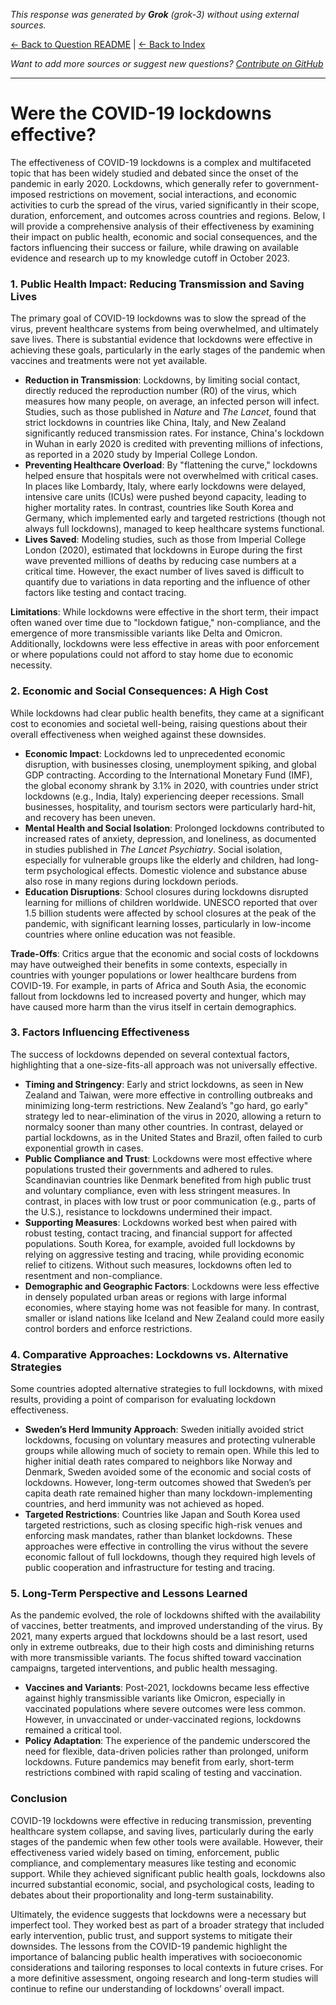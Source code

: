 <!-- 
Generated by: grok
Model: grok-3
Prompt type: default
Generated at: 2025-06-09T22:14:45.861391
-->

*This response was generated by **Grok** (grok-3) without using external sources.*

[← Back to Question README](README.md) | [← Back to Index](../README.md)

*Want to add more sources or suggest new questions? [Contribute on GitHub](https://github.com/justinwest/SuggestedSources)*

---

# Were the COVID-19 lockdowns effective?

The effectiveness of COVID-19 lockdowns is a complex and multifaceted topic that has been widely studied and debated since the onset of the pandemic in early 2020. Lockdowns, which generally refer to government-imposed restrictions on movement, social interactions, and economic activities to curb the spread of the virus, varied significantly in their scope, duration, enforcement, and outcomes across countries and regions. Below, I will provide a comprehensive analysis of their effectiveness by examining their impact on public health, economic and social consequences, and the factors influencing their success or failure, while drawing on available evidence and research up to my knowledge cutoff in October 2023.

### 1. **Public Health Impact: Reducing Transmission and Saving Lives**
The primary goal of COVID-19 lockdowns was to slow the spread of the virus, prevent healthcare systems from being overwhelmed, and ultimately save lives. There is substantial evidence that lockdowns were effective in achieving these goals, particularly in the early stages of the pandemic when vaccines and treatments were not yet available.

- **Reduction in Transmission**: Lockdowns, by limiting social contact, directly reduced the reproduction number (R0) of the virus, which measures how many people, on average, an infected person will infect. Studies, such as those published in *Nature* and *The Lancet*, found that strict lockdowns in countries like China, Italy, and New Zealand significantly reduced transmission rates. For instance, China's lockdown in Wuhan in early 2020 is credited with preventing millions of infections, as reported in a 2020 study by Imperial College London.
- **Preventing Healthcare Overload**: By "flattening the curve," lockdowns helped ensure that hospitals were not overwhelmed with critical cases. In places like Lombardy, Italy, where early lockdowns were delayed, intensive care units (ICUs) were pushed beyond capacity, leading to higher mortality rates. In contrast, countries like South Korea and Germany, which implemented early and targeted restrictions (though not always full lockdowns), managed to keep healthcare systems functional.
- **Lives Saved**: Modeling studies, such as those from Imperial College London (2020), estimated that lockdowns in Europe during the first wave prevented millions of deaths by reducing case numbers at a critical time. However, the exact number of lives saved is difficult to quantify due to variations in data reporting and the influence of other factors like testing and contact tracing.

**Limitations**: While lockdowns were effective in the short term, their impact often waned over time due to "lockdown fatigue," non-compliance, and the emergence of more transmissible variants like Delta and Omicron. Additionally, lockdowns were less effective in areas with poor enforcement or where populations could not afford to stay home due to economic necessity.

### 2. **Economic and Social Consequences: A High Cost**
While lockdowns had clear public health benefits, they came at a significant cost to economies and societal well-being, raising questions about their overall effectiveness when weighed against these downsides.

- **Economic Impact**: Lockdowns led to unprecedented economic disruption, with businesses closing, unemployment spiking, and global GDP contracting. According to the International Monetary Fund (IMF), the global economy shrank by 3.1% in 2020, with countries under strict lockdowns (e.g., India, Italy) experiencing deeper recessions. Small businesses, hospitality, and tourism sectors were particularly hard-hit, and recovery has been uneven.
- **Mental Health and Social Isolation**: Prolonged lockdowns contributed to increased rates of anxiety, depression, and loneliness, as documented in studies published in *The Lancet Psychiatry*. Social isolation, especially for vulnerable groups like the elderly and children, had long-term psychological effects. Domestic violence and substance abuse also rose in many regions during lockdown periods.
- **Education Disruptions**: School closures during lockdowns disrupted learning for millions of children worldwide. UNESCO reported that over 1.5 billion students were affected by school closures at the peak of the pandemic, with significant learning losses, particularly in low-income countries where online education was not feasible.

**Trade-Offs**: Critics argue that the economic and social costs of lockdowns may have outweighed their benefits in some contexts, especially in countries with younger populations or lower healthcare burdens from COVID-19. For example, in parts of Africa and South Asia, the economic fallout from lockdowns led to increased poverty and hunger, which may have caused more harm than the virus itself in certain demographics.

### 3. **Factors Influencing Effectiveness**
The success of lockdowns depended on several contextual factors, highlighting that a one-size-fits-all approach was not universally effective.

- **Timing and Stringency**: Early and strict lockdowns, as seen in New Zealand and Taiwan, were more effective in controlling outbreaks and minimizing long-term restrictions. New Zealand’s "go hard, go early" strategy led to near-elimination of the virus in 2020, allowing a return to normalcy sooner than many other countries. In contrast, delayed or partial lockdowns, as in the United States and Brazil, often failed to curb exponential growth in cases.
- **Public Compliance and Trust**: Lockdowns were most effective where populations trusted their governments and adhered to rules. Scandinavian countries like Denmark benefited from high public trust and voluntary compliance, even with less stringent measures. In contrast, in places with low trust or poor communication (e.g., parts of the U.S.), resistance to lockdowns undermined their impact.
- **Supporting Measures**: Lockdowns worked best when paired with robust testing, contact tracing, and financial support for affected populations. South Korea, for example, avoided full lockdowns by relying on aggressive testing and tracing, while providing economic relief to citizens. Without such measures, lockdowns often led to resentment and non-compliance.
- **Demographic and Geographic Factors**: Lockdowns were less effective in densely populated urban areas or regions with large informal economies, where staying home was not feasible for many. In contrast, smaller or island nations like Iceland and New Zealand could more easily control borders and enforce restrictions.

### 4. **Comparative Approaches: Lockdowns vs. Alternative Strategies**
Some countries adopted alternative strategies to full lockdowns, with mixed results, providing a point of comparison for evaluating lockdown effectiveness.

- **Sweden’s Herd Immunity Approach**: Sweden initially avoided strict lockdowns, focusing on voluntary measures and protecting vulnerable groups while allowing much of society to remain open. While this led to higher initial death rates compared to neighbors like Norway and Denmark, Sweden avoided some of the economic and social costs of lockdowns. However, long-term outcomes showed that Sweden’s per capita death rate remained higher than many lockdown-implementing countries, and herd immunity was not achieved as hoped.
- **Targeted Restrictions**: Countries like Japan and South Korea used targeted restrictions, such as closing specific high-risk venues and enforcing mask mandates, rather than blanket lockdowns. These approaches were effective in controlling the virus without the severe economic fallout of full lockdowns, though they required high levels of public cooperation and infrastructure for testing and tracing.

### 5. **Long-Term Perspective and Lessons Learned**
As the pandemic evolved, the role of lockdowns shifted with the availability of vaccines, better treatments, and improved understanding of the virus. By 2021, many experts argued that lockdowns should be a last resort, used only in extreme outbreaks, due to their high costs and diminishing returns with more transmissible variants. The focus shifted toward vaccination campaigns, targeted interventions, and public health messaging.

- **Vaccines and Variants**: Post-2021, lockdowns became less effective against highly transmissible variants like Omicron, especially in vaccinated populations where severe outcomes were less common. However, in unvaccinated or under-vaccinated regions, lockdowns remained a critical tool.
- **Policy Adaptation**: The experience of the pandemic underscored the need for flexible, data-driven policies rather than prolonged, uniform lockdowns. Future pandemics may benefit from early, short-term restrictions combined with rapid scaling of testing and vaccination.

### Conclusion
COVID-19 lockdowns were effective in reducing transmission, preventing healthcare system collapse, and saving lives, particularly during the early stages of the pandemic when few other tools were available. However, their effectiveness varied widely based on timing, enforcement, public compliance, and complementary measures like testing and economic support. While they achieved significant public health goals, lockdowns also incurred substantial economic, social, and psychological costs, leading to debates about their proportionality and long-term sustainability.

Ultimately, the evidence suggests that lockdowns were a necessary but imperfect tool. They worked best as part of a broader strategy that included early intervention, public trust, and support systems to mitigate their downsides. The lessons from the COVID-19 pandemic highlight the importance of balancing public health imperatives with socioeconomic considerations and tailoring responses to local contexts in future crises. For a more definitive assessment, ongoing research and long-term studies will continue to refine our understanding of lockdowns’ overall impact.